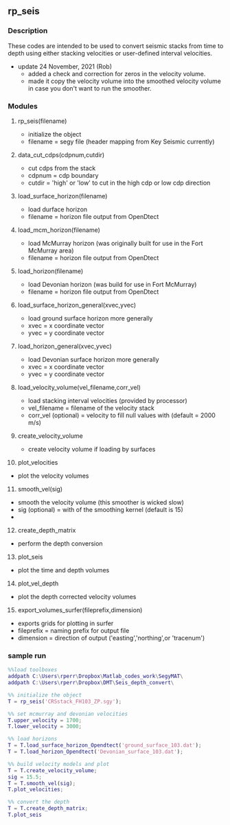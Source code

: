 ## rp_seis

### Description
These codes are intended to be used to convert seismic stacks from time to depth using either stacking velocities or user-defined interval velocities.

- update 24 November, 2021 (Rob)
   - added a check and correction for zeros in the velocity volume.  
   - made it copy the velocity volume into the smoothed velocity volume
     in case you don't want to run the smoother.

### Modules
1. rp_seis(filename) 
   - initialize the object
   - filename = segy file (header mapping from Key Seismic currently)
                  
2. data_cut_cdps(cdpnum,cutdir) 
   - cut cdps from the stack
   - cdpnum = cdp boundary
   - cutdir = 'high' or 'low' to cut in the high cdp or low cdp direction
                             
3. load_surface_horizon(filename) 
   - load durface horizon
   - filename = horizon file output from OpenDtect
                               
4. load_mcm_horizon(filename) 
   - load McMurray horizon (was originally built for use in the Fort McMurray area)
   - filename = horizon file output from OpenDtect
                           
5. load_horizon(filename) 
   - load Devonian horizon (was build for use in Fort McMurray)
   - filename = horizon file output from OpenDtect
                       
6. load_surface_horizon_general(xvec,yvec) 
   - load ground surface horizon more generally
   - xvec = x coordinate vector
   - yvec = y coordinate vector
                                        
7. load_horizon_general(xvec,yvec) 
   - load Devonian surface horizon more generally
   - xvec = x coordinate vector
   - yvec = y coordinate vector
                                
8. load_velocity_volume(vel_filename,corr_vel) 
   - load stacking interval velocities (provided by processor)
   - vel_filename = filename of the velocity stack
   - corr_vel (optional) = velocity to fill null values with (default = 2000 m/s)
                                            
9. create_velocity_volume 
   - create velocity volume if loading by surfaces

10. plot_velocities 
   - plot the velocity volumes

11. smooth_vel(sig)
   - smooth the velocity volume (this smoother is wicked slow)
   - sig (optional) = with of the smoothing kernel (default is 15)
   - 
12. create_depth_matrix 
   - perform the depth conversion

13. plot_seis 
   - plot the time and depth volumes

14. plot_vel_depth 
   - plot the depth corrected velocity volumes

15. export_volumes_surfer(fileprefix,dimension) 
   - exports grids for plotting in surfer
   - fileprefix = naming prefix for output file
   - dimension = direction of output ('easting','northing',or 'tracenum')

 ### sample run
``` matlab
%%load toolboxes
addpath C:\Users\rperr\Dropbox\Matlab_codes_work\SegyMAT\
addpath C:\Users\rperr\Dropbox\DMT\Seis_depth_convert\

%% initialize the object
T = rp_seis('CRSstack_FH103_ZP.sgy');

%% set mcmurray and devonian velocities
T.upper_velocity = 1700; 
T.lower_velocity = 3000;

%% load horizons
T = T.load_surface_horizon_Opendtect('ground_surface_103.dat');
T = T.load_horizon_Opendtect('Devonian_surface_103.dat');

%% build velocity models and plot
T = T.create_velocity_volume;
sig = 15.5; 
T = T.smooth_vel(sig); 
T.plot_velocities;

%% convert the depth
T = T.create_depth_matrix;
T.plot_seis
```

